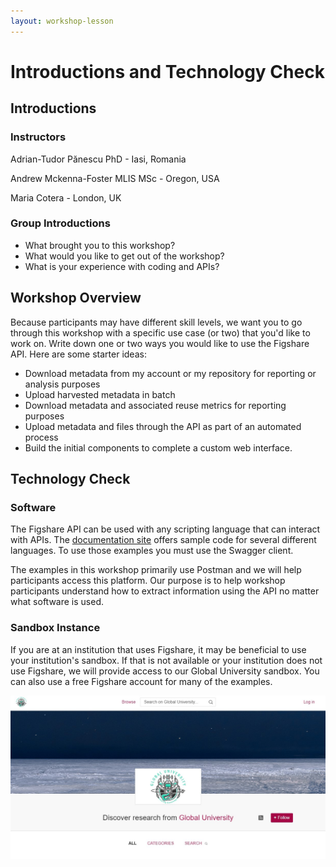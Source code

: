 ```yaml
---
layout: workshop-lesson
---
```


# Introductions and Technology Check

## Introductions

### Instructors
Adrian-Tudor Pănescu PhD - Iasi, Romania

Andrew Mckenna-Foster MLIS MSc - Oregon, USA

Maria Cotera - London, UK

### Group Introductions
- What brought you to this workshop?
- What would you like to get out of the workshop?
- What is your experience with coding and APIs?
 
## Workshop Overview

Because participants may have different skill levels, we want you to go through this workshop with a specific use case (or two) that you'd like to work on.  Write down one or two ways you would like to use the Figshare API. Here are some starter ideas:
- Download metadata from my account or my repository for reporting or analysis purposes
- Upload harvested metadata in batch
- Download metadata and associated reuse metrics for reporting purposes
- Upload metadata and files through the API as part of an automated process
- Build the initial components to complete a custom web interface.

## Technology Check

### Software

The Figshare API can be used with any scripting language that can interact with APIs. The [documentation site](https://docs.figshare.com) offers sample code for several different languages. To use those examples you must use the Swagger client.

The examples in this workshop primarily use Postman and we will help participants access this platform. Our purpose is to help workshop participants understand how to extract information using the API no matter what software is used.

### Sandbox Instance
If you are at an institution that uses Figshare, it may be beneficial to use your institution's sandbox. If that is not available or your institution does not use Figshare, we will provide access to our Global University sandbox. You can also use a free Figshare account for many of the examples.

![Image of the Global University Sandbox](../assets/global-univ-sandbox.jpg)


